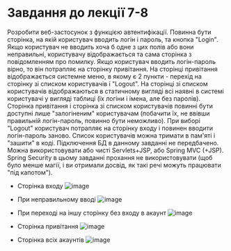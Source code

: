 # Завдання до лекції 7-8

Розробити веб-застосунок з функцією автентифікації.
Повинна бути сторінка, на якій користувач вводить логін і пароль, та кнопка "Login".
Якщо користувач не вводить хоча б одне з цих полів або вони неправильні, користувачу відображається та сама сторінка з повідомленням про помилку.
Якщо користувач вводить логін-пароль вірно, то він потрапляє на сторінку привітання.
На сторінці привітання відображається системне меню, в якому є 2 пункти - перехід на сторінку зі списком користувачів і "Logout".
На сторінці зі списком користувачів відображаються в статичному вигляді всі наявні в системі користувачі у вигляді таблиці (їх логіни і імена, але без паролів).
Сторінка привітання і сторінка зі списком користувачів повинні бути доступні лише "залогіненим" користувачам (побачити їх, не ввівши правильній логін-пароль, повинно бути неможливо).
При виборі "Logout" користувач потрапляє на сторінку входу і повинен вводити логін-пароль заново.
Список користувачів можна тримати в пам'яті і "зашити" в коді. Підключення БД в данному завданні не передбачено.
Можна використовувати або чисті Servlets+JSP, або Spring MVC (+JSP).
Spring Security в цьому завданні прохання не використовувати (щоб було менше магії, і ви отримали досвід, як такі речі можуть працювати "під капотом").
* Сторінка входу
![image](https://user-images.githubusercontent.com/75033218/209436790-89d2374c-9e31-4029-a17d-a661ec28f33e.png)

* При неправильному вводі
![image](https://user-images.githubusercontent.com/75033218/209436839-cc15e3f9-b636-42fa-aa97-3a8e0c31b6a4.png)

* При переході на іншу сторінку без входу в акаунт
![image](https://user-images.githubusercontent.com/75033218/209436843-c92d8f8b-a759-4fb6-a936-bcebc381df01.png)

* Сторінка привітання
![image](https://user-images.githubusercontent.com/75033218/209436848-51918084-3ac2-4eb9-830b-0c0787e42224.png)

* Сторінка всіх акаунтів
![image](https://user-images.githubusercontent.com/75033218/209436850-5ad34aed-3a5c-4792-89a1-f55228ab7243.png)
